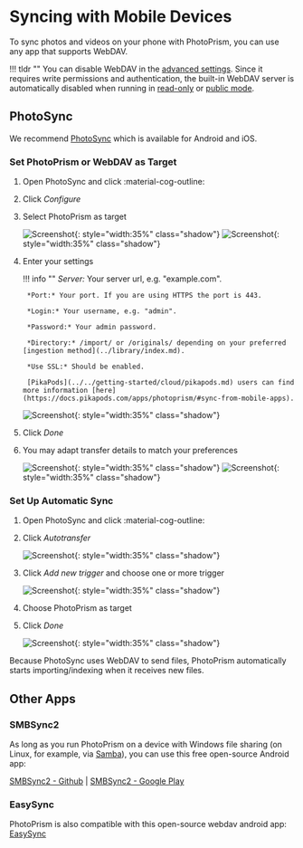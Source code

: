 # Syncing with Mobile Devices #

To sync photos and videos on your phone with PhotoPrism, you can use any app that supports WebDAV.

!!! tldr ""
    You can disable WebDAV in the [advanced settings](../settings/advanced.md). Since it requires write permissions and authentication, the built-in WebDAV server is automatically disabled when running in [read-only](../../getting-started/config-options.md#feature-flags) or [public mode](../../getting-started/config-options.md#authentication).

## PhotoSync ##

We recommend [PhotoSync](https://link.photoprism.app/photosync) which is available for Android and iOS.

### Set PhotoPrism or WebDAV as Target ###

1. Open PhotoSync and click :material-cog-outline:
2. Click *Configure*
3. Select PhotoPrism as target

    ![Screenshot](img/photosync-1.jpg){: style="width:35%" class="shadow"}
    ![Screenshot](img/photosync-2.jpg){: style="width:35%" class="shadow"}

4. Enter your settings

    !!! info ""
        *Server:* Your server url, e.g. "example.com".
        
        *Port:* Your port. If you are using HTTPS the port is 443.

        *Login:* Your username, e.g. "admin".
        
        *Password:* Your admin password.

        *Directory:* /import/ or /originals/ depending on your preferred [ingestion method](../library/index.md).
        
        *Use SSL:* Should be enabled.

        [PikaPods](../../getting-started/cloud/pikapods.md) users can find more information [here](https://docs.pikapods.com/apps/photoprism/#sync-from-mobile-apps). 

      ![Screenshot](img/photosync-3.jpg){: style="width:35%" class="shadow"}

6. Click *Done*
7. You may adapt transfer details to match your preferences

      ![Screenshot](img/photosync-4.jpg){: style="width:35%" class="shadow"}
      ![Screenshot](img/photosync-5.jpg){: style="width:35%" class="shadow"}

### Set Up Automatic Sync ###

1. Open PhotoSync and click :material-cog-outline:
2. Click *Autotransfer*

      ![Screenshot](img/photosync-1.jpg){: style="width:35%" class="shadow"}

3. Click *Add new trigger* and choose one or more trigger

      ![Screenshot](img/photosync-6.jpg){: style="width:35%" class="shadow"}

4. Choose PhotoPrism as target
5. Click *Done*

      ![Screenshot](img/photosync-7.jpg){: style="width:35%" class="shadow"}

Because PhotoSync uses WebDAV to send files, PhotoPrism automatically starts importing/indexing when it receives new files.

## Other Apps ##

### SMBSync2
As long as you run PhotoPrism on a device with Windows file sharing (on Linux, for example, via [Samba](https://www.samba.org/)), you can use this free open-source Android app:

[SMBSync2 - Github](https://github.com/Sentaroh/SMBSync2/releases) | [SMBSync2 - Google Play](https://play.google.com/store/apps/details?id=com.sentaroh.android.SMBSync2)

### EasySync
PhotoPrism is also compatible with this open-source webdav android app: [EasySync](https://github.com/phpbg/easysync)
